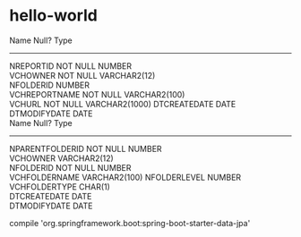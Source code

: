 # hello-world
Name          Null?    Type           
------------- -------- -------------- 
NREPORTID     NOT NULL NUMBER         
VCHOWNER      NOT NULL VARCHAR2(12)   
NFOLDERID              NUMBER         
VCHREPORTNAME NOT NULL VARCHAR2(100)  
VCHURL        NOT NULL VARCHAR2(1000) 
DTCREATEDATE           DATE           
DTMODIFYDATE           DATE           
Name            Null?    Type          
--------------- -------- ------------- 
NPARENTFOLDERID NOT NULL NUMBER        
VCHOWNER                 VARCHAR2(12)  
NFOLDERID       NOT NULL NUMBER        
VCHFOLDERNAME            VARCHAR2(100) 
NFOLDERLEVEL             NUMBER        
VCHFOLDERTYPE            CHAR(1)       
DTCREATEDATE             DATE          
DTMODIFYDATE             DATE   

compile 'org.springframework.boot:spring-boot-starter-data-jpa'
